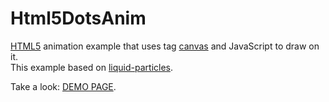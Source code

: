 # Html5DotsAnim
<a href="http://htmlbook.ru/html5">HTML5</a> animation example that uses tag <a href="http://htmlbook.ru/html/canvas">canvas</a> and JavaScript to draw on it.
<br>
This example based on <a href="http://spielzeugz.de/html5/liquid-particles/">liquid-particles</a>.

Take a look: <a href="http://u123.somee.com/Html5DotsAnim/Html5DotsAnim.html">DEMO PAGE</a>.

